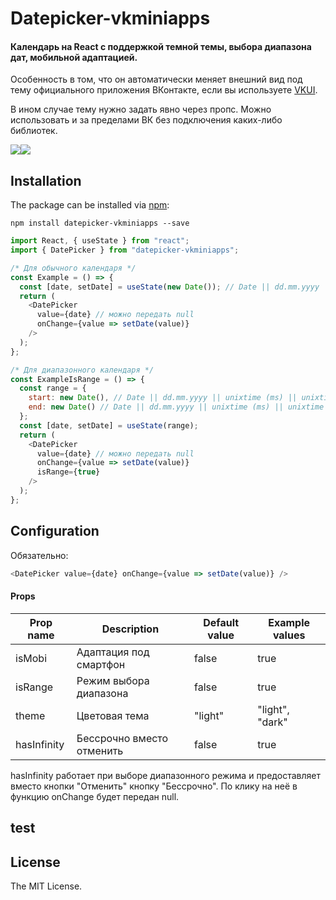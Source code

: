 # Datepicker-vkminiapps

#### Календарь на React с поддержкой темной темы, выбора диапазона дат, мобильной адаптацией.
Особенность в том, что он автоматически меняет внешний вид под тему официального приложения ВКонтакте, если вы используете [VKUI](https://github.com/VKCOM/VKUI/).

В ином случае тему нужно задать явно через пропс. Можно использовать и за пределами ВК без подключения каких-либо библиотек.

![](https://sun9-33.userapi.com/impg/xZCcYMxRgMgNEmLnV8J1zqSkZKkcERIcvSyjIA/URlxYgSp4A0.jpg?size=326x402&quality=96&proxy=1&sign=3de72da45fb2ce07156bb8411f51d8fc&c_uniq_tag=wCNsgz9fe5dAakZjhxKV4tS78F5-qdp857DqI2FDWkA&type=album)![](https://sun9-13.userapi.com/impg/9IFG9B8v5Rb9OiEWen5GGef5xd7rOtoW8n3kNQ/GLywLJBpIFA.jpg?size=323x389&quality=96&proxy=1&sign=eeb77d65cea2772a3299113c98fb8079&type=album)

## Installation

The package can be installed via [npm](https://github.com/npm/cli):

```
npm install datepicker-vkminiapps --save
```


```js
import React, { useState } from "react";
import { DatePicker } from "datepicker-vkminiapps";

/* Для обычного календаря */
const Example = () => {
  const [date, setDate] = useState(new Date()); // Date || dd.mm.yyyy || unixtime (ms) || unixtime (s) 
  return (
    <DatePicker 
      value={date} // можно передать null
      onChange={value => setDate(value)} 
    />
  );
};

/* Для диапазонного календаря */
const ExampleIsRange = () => {
  const range = {
    start: new Date(), // Date || dd.mm.yyyy || unixtime (ms) || unixtime (s) 
    end: new Date() // Date || dd.mm.yyyy || unixtime (ms) || unixtime (s)
  };   
  const [date, setDate] = useState(range); 
  return (
    <DatePicker 
      value={date} // можно передать null
      onChange={value => setDate(value)} 
      isRange={true}
    />
  );
};
```
## Configuration

Обязательно:
```js
<DatePicker value={date} onChange={value => setDate(value)} />
```

#### Props

|Prop name|Description|Default value|Example values|
|----|----|----|----|
|isMobi|Адаптация под смартфон|false|true|
|isRange|Режим выбора диапазона|false|true|
|theme|Цветовая тема|"light"|"light", "dark"|
|hasInfinity|Бессрочно вместо отменить|false|true|

hasInfinity работает при выборе диапазонного режима и предоставляет вместо кнопки "Отменить" кнопку "Бессрочно". По клику на неё в функцию onChange будет передан null.

## test

## License

The MIT License.

